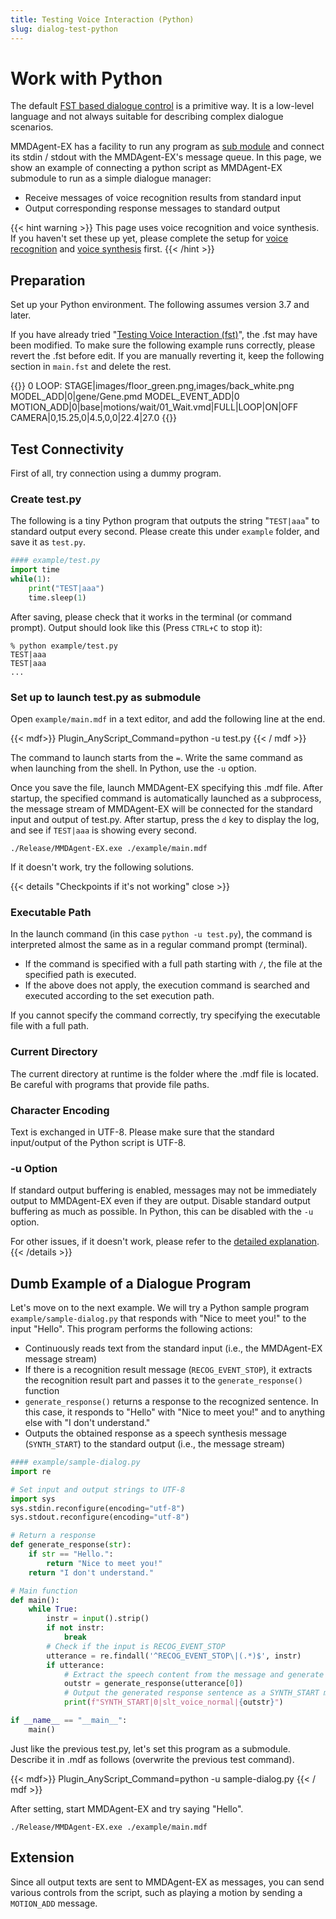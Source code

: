 ```yaml
---
title: Testing Voice Interaction (Python)
slug: dialog-test-python
---
```

# Work with Python

The default [FST based dialogue control](../dialog-test-fst) is a primitive way.  It is a low-level language and not always suitable for describing complex dialogue scenarios.

MMDAgent-EX has a facility to run any program as [sub module](../submodule) and connect its stdin / stdout with the MMDAgent-EX's message queue.  In this page, we show an example of connecting a python script as MMDAgent-EX submodule to run as a simple dialogue manager:

- Receive messages of voice recognition results from standard input
- Output corresponding response messages to standard output

{{< hint warning >}}
This page uses voice recognition and voice synthesis. If you haven't set these up yet, please complete the setup for [voice recognition](../asr-setup) and [voice synthesis](../tts-test) first.
{{< /hint >}}

## Preparation

Set up your Python environment. The following assumes version 3.7 and later.

If you have already tried "[Testing Voice Interaction (fst)](../dialog-test-fst)", the .fst may have been modified.  To make sure the following example runs correctly, please revert the .fst before edit.  If you are manually reverting it, keep the following section in `main.fst` and delete the rest.

{{<fst>}}
0 LOOP:
    <eps> STAGE|images/floor_green.png,images/back_white.png
    <eps> MODEL_ADD|0|gene/Gene.pmd
    MODEL_EVENT_ADD|0  MOTION_ADD|0|base|motions/wait/01_Wait.vmd|FULL|LOOP|ON|OFF
    <eps> CAMERA|0,15.25,0|4.5,0,0|22.4|27.0
{{</fst>}}

## Test Connectivity

First of all, try connection using a dummy program.

### Create test.py

The following is a tiny Python program that outputs the string "`TEST|aaa`" to standard output every second. Please create this under `example` folder, and save it as `test.py`.

```python
#### example/test.py
import time
while(1):
    print("TEST|aaa")
    time.sleep(1)
```

After saving, please check that it works in the terminal (or command prompt).  Output should look like this (Press `CTRL+C` to stop it):

```shell
% python example/test.py
TEST|aaa
TEST|aaa
...
```

### Set up to launch test.py as submodule

Open `example/main.mdf` in a text editor, and add the following line at the end.

{{< mdf>}}
Plugin_AnyScript_Command=python -u test.py
{{< / mdf >}}

The command to launch starts from the `=`. Write the same command as when launching from the shell. In Python, use the `-u` option.

Once you save the file, launch MMDAgent-EX specifying this .mdf file. After startup, the specified command is automatically launched as a subprocess, the message stream of MMDAgent-EX will be connected for the standard input and output of test.py. After startup, press the `d` key to display the log, and see if `TEST|aaa` is showing every second.

```shell
./Release/MMDAgent-EX.exe ./example/main.mdf
```

If it doesn't work, try the following solutions.

{{< details "Checkpoints if it's not working" close >}}

### Executable Path

In the launch command (in this case `python -u test.py`), the command is interpreted almost the same as in a regular command prompt (terminal).

- If the command is specified with a full path starting with `/`, the file at the specified path is executed.
- If the above does not apply, the execution command is searched and executed according to the set execution path.

If you cannot specify the command correctly, try specifying the executable file with a full path.

### Current Directory

The current directory at runtime is the folder where the .mdf file is located. Be careful with programs that provide file paths.

### Character Encoding

Text is exchanged in UTF-8. Please make sure that the standard input/output of the Python script is UTF-8.

### -u Option

If standard output buffering is enabled, messages may not be immediately output to MMDAgent-EX even if they are output. Disable standard output buffering as much as possible. In Python, this can be disabled with the `-u` option.

For other issues, if it doesn't work, please refer to the [detailed explanation](../submodule/).
{{< /details >}}

## Dumb Example of a Dialogue Program

Let's move on to the next example. We will try a Python sample program `example/sample-dialog.py` that responds with "Nice to meet you!" to the input "Hello". This program performs the following actions:

- Continuously reads text from the standard input (i.e., the MMDAgent-EX message stream)
- If there is a recognition result message (`RECOG_EVENT_STOP`), it extracts the recognition result part and passes it to the `generate_response()` function
- `generate_response()` returns a response to the recognized sentence. In this case, it responds to "Hello" with "Nice to meet you!" and to anything else with "I don't understand."
- Outputs the obtained response as a speech synthesis message (`SYNTH_START`) to the standard output (i.e., the message stream)

```python
#### example/sample-dialog.py
import re

# Set input and output strings to UTF-8
import sys
sys.stdin.reconfigure(encoding="utf-8")
sys.stdout.reconfigure(encoding="utf-8")

# Return a response
def generate_response(str):
    if str == "Hello.":
        return "Nice to meet you!"
    return "I don't understand."

# Main function
def main():
    while True:
        instr = input().strip()
        if not instr:
            break
        # Check if the input is RECOG_EVENT_STOP
        utterance = re.findall('^RECOG_EVENT_STOP\|(.*)$', instr)
        if utterance:
            # Extract the speech content from the message and generate a response sentence
            outstr = generate_response(utterance[0])
            # Output the generated response sentence as a SYNTH_START message
            print(f"SYNTH_START|0|slt_voice_normal|{outstr}")

if __name__ == "__main__":
    main()
```

Just like the previous test.py, let's set this program as a submodule. Describe it in .mdf as follows (overwrite the previous test command).

{{< mdf>}}
Plugin_AnyScript_Command=python -u sample-dialog.py
{{< / mdf >}}

After setting, start MMDAgent-EX and try saying "Hello".

```shell
./Release/MMDAgent-EX.exe ./example/main.mdf
```

## Extension

Since all output texts are sent to MMDAgent-EX as messages, you can send various controls from the script, such as playing a motion by sending a `MOTION_ADD` message.